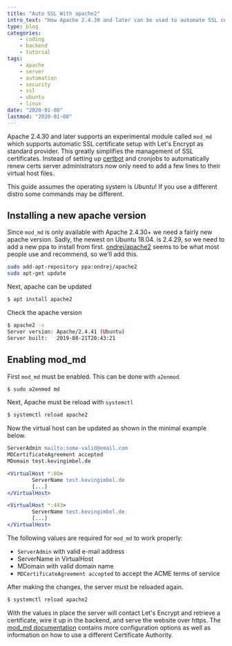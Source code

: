 ```yaml
---
title: "Auto SSL With apache2"
intro_text: "How Apache 2.4.30 and later can be used to automate SSL certificate setups"
type: blog
categories:
    - coding
    - backend
    - tutorial
tags:
    - apache
    - server
    - automation
    - security
    - ssl
    - ubuntu
    - linux
date: "2020-01-08"
lastmod: "2020-01-08"
---
```


Apache 2.4.30 and later supports an experimental module called `mod_md` which supports automatic SSL certificate setup with Let's Encrypt as standard provider. This greatly simplifies the management of SSL certificates. Instead of setting up [certbot](https://certbot.eff.org/) and cronjobs to automatically renew certs server administrators now only need to add a few lines to their virtual host files.

This guide assumes the operating system is *Ubuntu*! If you use a different distro some commands may be different.

## Installing a new apache version

Since `mod_md` is only available with Apache 2.4.30+ we need a fairly new apache version. Sadly, the newest on Ubuntu 18.04. is 2.4.29, so we need to add a new ppa to install from first. [ondrej/apache2](https://launchpad.net/~ondrej/+archive/ubuntu/apache2) seems to be what most people use and recommend, so we'll add this.

```sh
sudo add-apt-repository ppa:ondrej/apache2
sudo apt-get update
```

Next, apache can be updated

```sh
$ apt install apache2
```

Check the apache version

```sh
$ apache2 -v
Server version: Apache/2.4.41 (Ubuntu)
Server built:   2019-08-21T20:43:21
```

## Enabling mod_md

First `mod_md` must be enabled. This can be done with `a2enmod`.

```sh
$ sudo a2enmod md
```
Next, Apache must be reload with `systemctl`

```sh
$ systemctl reload apache2
```

Now the virtual host can be updated as shown in the minimal example below.

```apache
ServerAdmin mailto:some-valid@email.com
MDCertificateAgreement accepted
MDomain test.kevingimbel.de

<VirtualHost *:80>
        ServerName test.kevingimbel.de
        [...]
</VirtualHost>

<VirtualHost *:443>
        ServerName test.kevingimbel.de
        [...]
</VirtualHost>
```

The following values are required for `mod_md` to work properly:
- `ServerAdmin` with valid e-mail address
- ServerName in VirtualHost
- MDomain with valid domain name
- `MDCertificateAgreement accepted` to accept the ACME terms of service

After making the changes, the server must be reloaded again.

```sh
$ systemctl reload apache2
```

With the values in place the server will contact Let's Encrypt and retrieve a certificate, wire it up in the backend, and serve the website over https. The [mod_md documentation](https://httpd.apache.org/docs/trunk/mod/mod_md.html "Read the Apache Documentation on mod_md") contains more configuration options as well as information on how to use a different Certificate Authority. 
